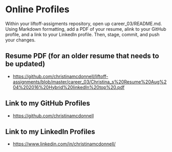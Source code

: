 # Online Profiles

Within your liftoff-assigments repository, open up career_03/README.md. Using Markdown formatting, add a PDF of your resume, alink to your GitHub profile, and a link to your LinkedIn profile. Then, stage, commit, and push your changes.

## Resume PDF (for an older resume that needs to be updated)

*   https://github.com/christinamcdonnell/liftoff-assignments/blob/master/career_03/Christina_s%20Resume%20Aug%204%202016%20Hybrid%20linkedIn%20top%20.pdf

## Link to my GitHub Profiles

*   https://github.com/christinamcdonnell

## Link to my LinkedIn Profiles

*   https://www.linkedin.com/in/christinamcdonnell/
